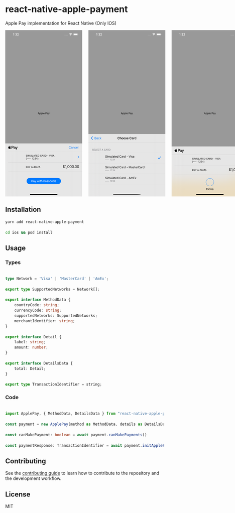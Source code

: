 # react-native-apple-payment

Apple Pay implementation for React Native (Only IOS)

<div style="display: flex;">
    <img style="margin-right: 20px" src="images/img1.png" width="250" height="530" alt="img1" />
    <img style="margin-right: 20px" src="images/img2.png" width="250" height="530" alt="img2" />
    <img style="margin-right: 20px" src="images/img3.png" width="250" height="530" alt="img3" />
</div>

## Installation

```sh
yarn add react-native-apple-payment

cd ios && pod install
```

## Usage

### Types

```ts

type Network = 'Visa' | 'MasterCard' | 'AmEx';

export type SupportedNetworks = Network[];

export interface MethodData {
    countryCode: string;
    currencyCode: string;
    supportedNetworks: SupportedNetworks;
    merchantIdentifier: string;
}

export interface Detail {
    label: string;
    amount: number;
}

export interface DetailsData {
    total: Detail;
}

export type TransactionIdentifier = string;

```

### Code
```ts

import ApplePay, { MethodData, DetailsData } from "react-native-apple-payment";

const payment = new ApplePay(method as MethodData, details as DetailsData);

const canMakePayment: boolean = await payment.canMakePayments()

const paymentResponse: TransactionIdentifier = await payment.initApplePay()

```

## Contributing

See the [contributing guide](CONTRIBUTING.md) to learn how to contribute to the repository and the development workflow.

## License

MIT
